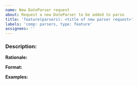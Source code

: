 ```yaml
---
name: New DateParser request
about: Request a new DateParser to be added to parso
title: 'feature(parsers): <title of new parser request>'
labels: 'comp: parsers, type: feature'
assignees: ''
---
```


### Description:

<!-- A clear and concise description of the requested parser. -->

**Rationale:**

<!-- Please describe in a few sentences why would adding this parser would benefit the community. -->

**Format:**

<!-- Please describe the format of the date format. -->

**Examples:**

<!-- Please provide a few examples. -->
